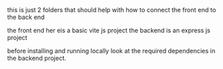 this is just 2 folders that should help with how to connect the front end to the back end

the front end her eis a basic vite js project 
the backend is an express js project

before installing and running locally look at the required dependencies in the backend project.

